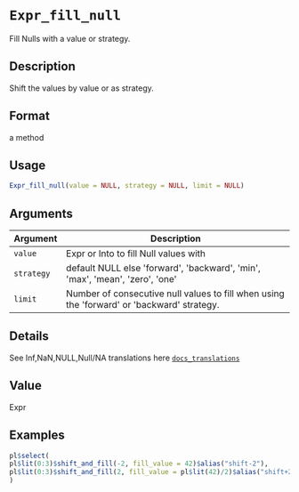 # `Expr_fill_null`

Fill Nulls with a value or strategy.


## Description

Shift the values by value or as strategy.


## Format

a method


## Usage

```r
Expr_fill_null(value = NULL, strategy = NULL, limit = NULL)
```


## Arguments

Argument      |Description
------------- |----------------
`value`     |     Expr or Into<Expr> to fill Null values with
`strategy`     |     default NULL else 'forward', 'backward', 'min', 'max', 'mean', 'zero', 'one'
`limit`     |     Number of consecutive null values to fill when using the 'forward' or 'backward' strategy.


## Details

See Inf,NaN,NULL,Null/NA translations here [`docs_translations`](#docstranslations)


## Value

Expr


## Examples

```r
pl$select(
pl$lit(0:3)$shift_and_fill(-2, fill_value = 42)$alias("shift-2"),
pl$lit(0:3)$shift_and_fill(2, fill_value = pl$lit(42)/2)$alias("shift+2")
)
```


